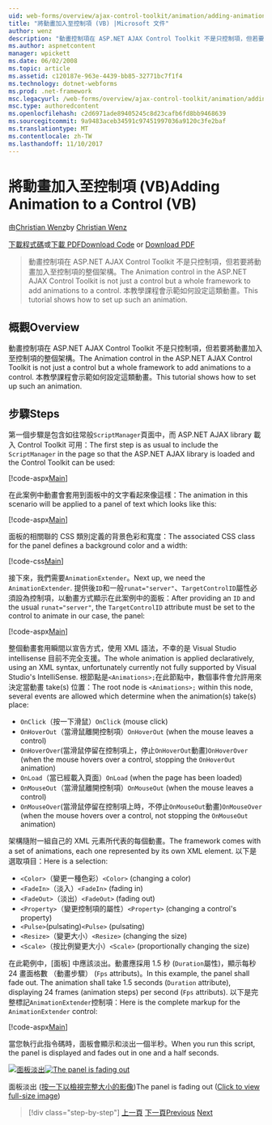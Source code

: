 ```yaml
---
uid: web-forms/overview/ajax-control-toolkit/animation/adding-animation-to-a-control-vb
title: "將動畫加入至控制項 (VB) |Microsoft 文件"
author: wenz
description: "動畫控制項在 ASP.NET AJAX Control Toolkit 不是只控制項，但若要將動畫加入至控制項的整個架構。 本教學課程示範如何..."
ms.author: aspnetcontent
manager: wpickett
ms.date: 06/02/2008
ms.topic: article
ms.assetid: c120187e-963e-4439-bb85-32771bc7f1f4
ms.technology: dotnet-webforms
ms.prod: .net-framework
msc.legacyurl: /web-forms/overview/ajax-control-toolkit/animation/adding-animation-to-a-control-vb
msc.type: authoredcontent
ms.openlocfilehash: c2d6971ade89405245c8d23cafb6fd8bb9468639
ms.sourcegitcommit: 9a9483aceb34591c97451997036a9120c3fe2baf
ms.translationtype: MT
ms.contentlocale: zh-TW
ms.lasthandoff: 11/10/2017
---
```

<a name="adding-animation-to-a-control-vb"></a><span data-ttu-id="7a28f-104">將動畫加入至控制項 (VB)</span><span class="sxs-lookup"><span data-stu-id="7a28f-104">Adding Animation to a Control (VB)</span></span>
====================
<span data-ttu-id="7a28f-105">由[Christian Wenz](https://github.com/wenz)</span><span class="sxs-lookup"><span data-stu-id="7a28f-105">by [Christian Wenz](https://github.com/wenz)</span></span>

<span data-ttu-id="7a28f-106">[下載程式碼](http://download.microsoft.com/download/f/9/a/f9a26acd-8df4-4484-8a18-199e4598f411/Animation1.vb.zip)或[下載 PDF](http://download.microsoft.com/download/6/7/1/6718d452-ff89-4d3f-a90e-c74ec2d636a3/animation1VB.pdf)</span><span class="sxs-lookup"><span data-stu-id="7a28f-106">[Download Code](http://download.microsoft.com/download/f/9/a/f9a26acd-8df4-4484-8a18-199e4598f411/Animation1.vb.zip) or [Download PDF](http://download.microsoft.com/download/6/7/1/6718d452-ff89-4d3f-a90e-c74ec2d636a3/animation1VB.pdf)</span></span>

> <span data-ttu-id="7a28f-107">動畫控制項在 ASP.NET AJAX Control Toolkit 不是只控制項，但若要將動畫加入至控制項的整個架構。</span><span class="sxs-lookup"><span data-stu-id="7a28f-107">The Animation control in the ASP.NET AJAX Control Toolkit is not just a control but a whole framework to add animations to a control.</span></span> <span data-ttu-id="7a28f-108">本教學課程會示範如何設定這類動畫。</span><span class="sxs-lookup"><span data-stu-id="7a28f-108">This tutorial shows how to set up such an animation.</span></span>


## <a name="overview"></a><span data-ttu-id="7a28f-109">概觀</span><span class="sxs-lookup"><span data-stu-id="7a28f-109">Overview</span></span>

<span data-ttu-id="7a28f-110">動畫控制項在 ASP.NET AJAX Control Toolkit 不是只控制項，但若要將動畫加入至控制項的整個架構。</span><span class="sxs-lookup"><span data-stu-id="7a28f-110">The Animation control in the ASP.NET AJAX Control Toolkit is not just a control but a whole framework to add animations to a control.</span></span> <span data-ttu-id="7a28f-111">本教學課程會示範如何設定這類動畫。</span><span class="sxs-lookup"><span data-stu-id="7a28f-111">This tutorial shows how to set up such an animation.</span></span>

## <a name="steps"></a><span data-ttu-id="7a28f-112">步驟</span><span class="sxs-lookup"><span data-stu-id="7a28f-112">Steps</span></span>

<span data-ttu-id="7a28f-113">第一個步驟是包含如往常般`ScriptManager`頁面中，而 ASP.NET AJAX library 載入 Control Toolkit 可用：</span><span class="sxs-lookup"><span data-stu-id="7a28f-113">The first step is as usual to include the `ScriptManager` in the page so that the ASP.NET AJAX library is loaded and the Control Toolkit can be used:</span></span>

[!code-aspx[Main](adding-animation-to-a-control-vb/samples/sample1.aspx)]

<span data-ttu-id="7a28f-114">在此案例中動畫會套用到面板中的文字看起來像這樣：</span><span class="sxs-lookup"><span data-stu-id="7a28f-114">The animation in this scenario will be applied to a panel of text which looks like this:</span></span>

[!code-aspx[Main](adding-animation-to-a-control-vb/samples/sample2.aspx)]

<span data-ttu-id="7a28f-115">面板的相關聯的 CSS 類別定義的背景色彩和寬度：</span><span class="sxs-lookup"><span data-stu-id="7a28f-115">The associated CSS class for the panel defines a background color and a width:</span></span>

[!code-css[Main](adding-animation-to-a-control-vb/samples/sample3.css)]

<span data-ttu-id="7a28f-116">接下來，我們需要`AnimationExtender`。</span><span class="sxs-lookup"><span data-stu-id="7a28f-116">Next up, we need the `AnimationExtender`.</span></span> <span data-ttu-id="7a28f-117">提供後`ID`和一般`runat="server"`、`TargetControlID`屬性必須設為控制項，以動畫方式顯示在此案例中的面板：</span><span class="sxs-lookup"><span data-stu-id="7a28f-117">After providing an `ID` and the usual `runat="server"`, the `TargetControlID` attribute must be set to the control to animate in our case, the panel:</span></span>

[!code-aspx[Main](adding-animation-to-a-control-vb/samples/sample4.aspx)]

<span data-ttu-id="7a28f-118">整個動畫套用瞬間以宣告方式，使用 XML 語法，不幸的是 Visual Studio intellisense 目前不完全支援。</span><span class="sxs-lookup"><span data-stu-id="7a28f-118">The whole animation is applied declaratively, using an XML syntax, unfortunately currently not fully supported by Visual Studio's IntelliSense.</span></span> <span data-ttu-id="7a28f-119">根節點是`<Animations>;`在此節點中，數個事件會允許用來決定當動畫 take(s) 位置：</span><span class="sxs-lookup"><span data-stu-id="7a28f-119">The root node is `<Animations>;` within this node, several events are allowed which determine when the animation(s) take(s) place:</span></span>

- <span data-ttu-id="7a28f-120">`OnClick`（按一下滑鼠）</span><span class="sxs-lookup"><span data-stu-id="7a28f-120">`OnClick` (mouse click)</span></span>
- <span data-ttu-id="7a28f-121">`OnHoverOut`（當滑鼠離開控制項）</span><span class="sxs-lookup"><span data-stu-id="7a28f-121">`OnHoverOut` (when the mouse leaves a control)</span></span>
- <span data-ttu-id="7a28f-122">`OnHoverOver`(當滑鼠停留在控制項上，停止`OnHoverOut`動畫)</span><span class="sxs-lookup"><span data-stu-id="7a28f-122">`OnHoverOver` (when the mouse hovers over a control, stopping the `OnHoverOut` animation)</span></span>
- <span data-ttu-id="7a28f-123">`OnLoad`（當已經載入頁面）</span><span class="sxs-lookup"><span data-stu-id="7a28f-123">`OnLoad` (when the page has been loaded)</span></span>
- <span data-ttu-id="7a28f-124">`OnMouseOut`（當滑鼠離開控制項）</span><span class="sxs-lookup"><span data-stu-id="7a28f-124">`OnMouseOut` (when the mouse leaves a control)</span></span>
- <span data-ttu-id="7a28f-125">`OnMouseOver`(當滑鼠停留在控制項上時，不停止`OnMouseOut`動畫)</span><span class="sxs-lookup"><span data-stu-id="7a28f-125">`OnMouseOver` (when the mouse hovers over a control, not stopping the `OnMouseOut` animation)</span></span>

<span data-ttu-id="7a28f-126">架構隨附一組自己的 XML 元素所代表的每個動畫。</span><span class="sxs-lookup"><span data-stu-id="7a28f-126">The framework comes with a set of animations, each one represented by its own XML element.</span></span> <span data-ttu-id="7a28f-127">以下是選取項目：</span><span class="sxs-lookup"><span data-stu-id="7a28f-127">Here is a selection:</span></span>

- <span data-ttu-id="7a28f-128">`<Color>`（變更一種色彩）</span><span class="sxs-lookup"><span data-stu-id="7a28f-128">`<Color>` (changing a color)</span></span>
- <span data-ttu-id="7a28f-129">`<FadeIn>`（淡入）</span><span class="sxs-lookup"><span data-stu-id="7a28f-129">`<FadeIn>` (fading in)</span></span>
- <span data-ttu-id="7a28f-130">`<FadeOut>`（淡出）</span><span class="sxs-lookup"><span data-stu-id="7a28f-130">`<FadeOut>` (fading out)</span></span>
- <span data-ttu-id="7a28f-131">`<Property>`（變更控制項的屬性）</span><span class="sxs-lookup"><span data-stu-id="7a28f-131">`<Property>` (changing a control's property)</span></span>
- <span data-ttu-id="7a28f-132">`<Pulse>`(pulsating)</span><span class="sxs-lookup"><span data-stu-id="7a28f-132">`<Pulse>` (pulsating)</span></span>
- <span data-ttu-id="7a28f-133">`<Resize>`（變更大小）</span><span class="sxs-lookup"><span data-stu-id="7a28f-133">`<Resize>` (changing the size)</span></span>
- <span data-ttu-id="7a28f-134">`<Scale>`（按比例變更大小）</span><span class="sxs-lookup"><span data-stu-id="7a28f-134">`<Scale>` (proportionally changing the size)</span></span>

<span data-ttu-id="7a28f-135">在此範例中，[面板] 中應該淡出。動畫應採用 1.5 秒 (`Duration`屬性)，顯示每秒 24 畫面格數 （動畫步驟） (`Fps` attributs)。</span><span class="sxs-lookup"><span data-stu-id="7a28f-135">In this example, the panel shall fade out. The animation shall take 1.5 seconds (`Duration` attribute), displaying 24 frames (animation steps) per second (`Fps` attributs).</span></span> <span data-ttu-id="7a28f-136">以下是完整標記`AnimationExtender`控制項：</span><span class="sxs-lookup"><span data-stu-id="7a28f-136">Here is the complete markup for the `AnimationExtender` control:</span></span>

[!code-aspx[Main](adding-animation-to-a-control-vb/samples/sample5.aspx)]

<span data-ttu-id="7a28f-137">當您執行此指令碼時，面板會顯示和淡出一個半秒。</span><span class="sxs-lookup"><span data-stu-id="7a28f-137">When you run this script, the panel is displayed and fades out in one and a half seconds.</span></span>


<span data-ttu-id="7a28f-138">[![面板淡出](adding-animation-to-a-control-vb/_static/image2.png)](adding-animation-to-a-control-vb/_static/image1.png)</span><span class="sxs-lookup"><span data-stu-id="7a28f-138">[![The panel is fading out](adding-animation-to-a-control-vb/_static/image2.png)](adding-animation-to-a-control-vb/_static/image1.png)</span></span>

<span data-ttu-id="7a28f-139">面板淡出 ([按一下以檢視完整大小的影像](adding-animation-to-a-control-vb/_static/image3.png))</span><span class="sxs-lookup"><span data-stu-id="7a28f-139">The panel is fading out ([Click to view full-size image](adding-animation-to-a-control-vb/_static/image3.png))</span></span>

>[!div class="step-by-step"]
<span data-ttu-id="7a28f-140">[上一頁](dynamically-controlling-updatepanel-animations-cs.md)
[下一頁](executing-several-animations-at-the-same-time-vb.md)</span><span class="sxs-lookup"><span data-stu-id="7a28f-140">[Previous](dynamically-controlling-updatepanel-animations-cs.md)
[Next](executing-several-animations-at-the-same-time-vb.md)</span></span>
